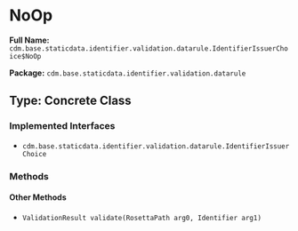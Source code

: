 # NoOp

**Full Name:** `cdm.base.staticdata.identifier.validation.datarule.IdentifierIssuerChoice$NoOp`

**Package:** `cdm.base.staticdata.identifier.validation.datarule`

## Type: Concrete Class

### Implemented Interfaces

- `cdm.base.staticdata.identifier.validation.datarule.IdentifierIssuerChoice`

### Methods

#### Other Methods

- `ValidationResult validate(RosettaPath arg0, Identifier arg1)`


